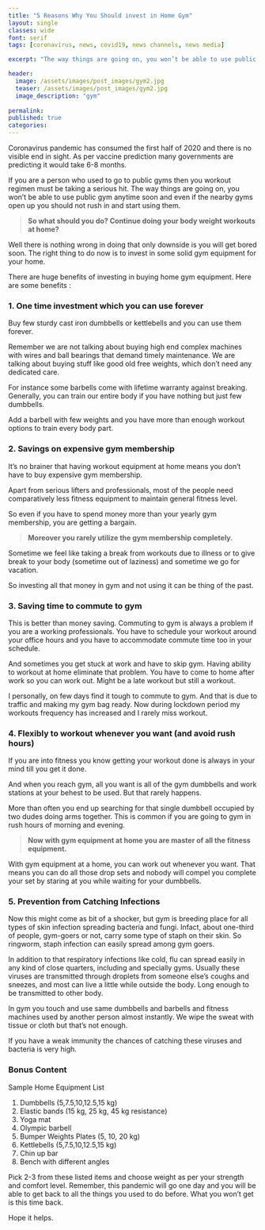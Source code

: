```yaml
---
title: "5 Reasons Why You Should invest in Home Gym"
layout: single
classes: wide
font: serif
tags: [coronavirus, news, covid19, news channels, news media]

excerpt: "The way things are going on, you won’t be able to use public gym anytime soon and even if the nearby gyms open up you should not rush in and start using them."

header:
  image: /assets/images/post_images/gym2.jpg
  teaser: /assets/images/post_images/gym2.jpg
  image_description: "gym"
  
permalink:
published: true
categories: 
---
```

Coronavirus pandemic has consumed the first half of 2020 and there is no visible end in sight. As per vaccine prediction many governments are predicting it would take 6-8 months.

If you are a person who used to go to public gyms then you workout regimen must be taking a serious hit.
The way things are going on, you won’t be able to use public gym anytime soon and even if the nearby gyms open up you should not rush in and start using them. 

>**So what should you do? Continue doing your body weight workouts at home?** 

Well there is nothing wrong in doing that only downside is you will get bored soon. The right thing to do now is to invest in some solid gym equipment for your home.

There are huge benefits of investing in buying home gym equipment. Here are some benefits :


### 1.	One time investment which you can use forever ### 

Buy few sturdy cast iron dumbbells or kettlebells and you can use them forever.

Remember we are not talking about buying high end complex machines with wires and ball bearings that demand timely maintenance. We are talking about buying stuff like good old free weights, which don’t need any dedicated care.

For instance some barbells come with lifetime warranty against breaking. Generally, you can train our entire body if you have nothing but just few dumbbells.

Add a barbell with few weights and you have more than enough workout options to train every body part.


### 2.	Savings on expensive gym membership ###  

It’s no brainer that having workout equipment at home means you don’t have to buy expensive gym membership. 

Apart from serious lifters and professionals, most of the people need comparatively less fitness equipment to maintain general fitness level.

So even if you have to spend money more than your yearly gym membership, you are getting a bargain. 

>**Moreover you rarely utilize the gym membership completely.** 

Sometime we feel like taking a break from workouts due to illness or to give break to your body (sometime out of laziness) and sometime we go for vacation. 

So investing all that money in gym and not using it can be thing of the past.


### 3.	Saving time to commute to gym ### 

This is better than money saving. Commuting to gym is always a problem if you are a working professionals. You have to schedule your workout around your office hours and you have to accommodate commute time too in your schedule.

And sometimes you get stuck at work and have to skip gym. Having ability to workout at home eliminate that problem. You have to come to home after work so you can work out. Might be a late workout but still a workout. 

I personally, on few days find it tough to commute to gym. And that is due to traffic and making my gym bag ready. Now during lockdown period my workouts frequency has increased and I rarely miss workout.


### 4.	Flexibly to workout whenever you want (and avoid rush hours) ### 

If you are into fitness you know getting your workout done is always in your mind till you get it done.

And when you reach gym, all you want is all of the gym dumbbells and work stations at your behest to be used. But that rarely happens. 

More than often you end up searching for that single dumbbell occupied by two dudes doing arms together.  This is common if you are going to gym in rush hours of morning and evening. 

>**Now with gym equipment at home you are master of all the fitness equipment.** 

 With gym equipment at a home, you can work out whenever you want. That means you can do all those drop sets and nobody will compel you complete your set by staring at you while waiting for your dumbbells.


### 5.	Prevention from Catching Infections ### 

Now this might come as bit of a shocker, but gym is breeding place for all types of skin infection spreading bacteria and fungi. Infact, about one-third of people, gym-goers or not, carry some type of staph on their skin. So ringworm, staph infection can easily spread among gym goers. 

In addition to that respiratory infections like cold, flu can spread easily in any kind of close quarters, including and specially gyms. Usually these viruses are transmitted through droplets from someone else’s coughs and sneezes, and most can live a little while outside the body. Long enough to be transmitted to other body.

In gym you touch and use same dumbbells and barbells and fitness machines used by another person almost instantly. We wipe the sweat with tissue or cloth but that’s not enough. 

If you have a weak immunity the chances of catching these viruses and bacteria is very high.


### Bonus Content ### 

Sample Home Equipment List

1.	Dumbbells (5,7.5,10,12.5,15 kg)
2.	Elastic bands (15 kg, 25 kg, 45 kg resistance)
3.	Yoga mat 
4.	Olympic barbell
5.	Bumper Weights Plates (5, 10, 20 kg)
6.	Kettlebells (5,7.5,10,12.5,15 kg)
7.	Chin up bar
8.	Bench with different angles

Pick 2-3 from these listed items and choose weight as per your strength and comfort level. Remember, this pandemic will go one day and you will be able to get back to all the things you used to do before. What you won’t get is this time back.

Hope it helps.
